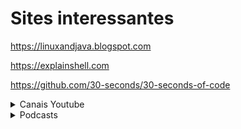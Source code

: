 # Sites interessantes

<https://linuxandjava.blogspot.com>

<https://explainshell.com>

<https://github.com/30-seconds/30-seconds-of-code>

<details>
<summary>Canais Youtube</summary>

[`Filipe Deschamps - Programação e Tecnologia`](https://www.youtube.com/channel/UCU5JicSrEM5A63jkJ2QvGYw)

[`Rodrigo Branas`](https://www.youtube.com/user/rodrigobranas)

</details>

<details>
<summary>Podcasts</summary>

[`Hipsters ponto tech`](https://hipsters.tech/)

</details>